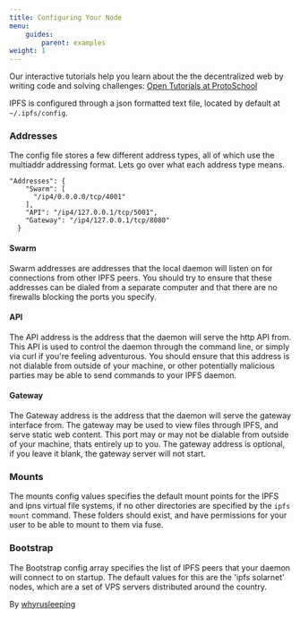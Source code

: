 ```yaml
---
title: Configuring Your Node
menu:
    guides:
        parent: examples
weight: 1
---
```


<div class="alert alert-info">
Our interactive tutorials help you learn about the the decentralized web by writing code and solving challenges:
<a class="button button-primary" href="https://proto.school/#/tutorials" role="button" target="_blank">Open Tutorials at ProtoSchool</a> &nbsp;<i class="fa fa-external-link-square-alt"></i>
</div>

IPFS is configured through a json formatted text file, located by default at
`~/.ipfs/config`.

### Addresses
The config file stores a few different address types, all of which use the
multiaddr addressing format. Lets go over what each address type means.

```
"Addresses": {
    "Swarm": [
      "/ip4/0.0.0.0/tcp/4001"
    ],
    "API": "/ip4/127.0.0.1/tcp/5001",
    "Gateway": "/ip4/127.0.0.1/tcp/8080"
  }
```

#### Swarm
Swarm addresses are addresses that the local daemon will listen on for
connections from other IPFS peers. You should try to ensure that these
addresses can be dialed from a separate computer and that there are no
firewalls blocking the ports you specify.

#### API
The API address is the address that the daemon will serve the http API from.
This API is used to control the daemon through the command line, or simply
via curl if you're feeling adventurous. You should ensure that this address
is not dialable from outside of your machine, or other potentially malicious
parties may be able to send commands to your IPFS daemon.

#### Gateway
The Gateway address is the address that the daemon will serve the gateway
interface from. The gateway may be used to view files through IPFS, and serve
static web content. This port may or may not be dialable from outside of your
machine, thats entirely up to you. The gateway address is optional, if you
leave it blank, the gateway server will not start.

### Mounts
The mounts config values specifies the default mount points for the IPFS and
ipns virtual file systems, if no other directories are specified by the
`ipfs mount` command. These folders should exist, and have permissions for your
user to be able to mount to them via fuse.

### Bootstrap
The Bootstrap config array specifies the list of IPFS peers that your daemon
will connect to on startup. The default values for this are the 'ipfs solarnet'
nodes, which are a set of VPS servers distributed around the country.

By [whyrusleeping](http://github.com/whyrusleeping)
